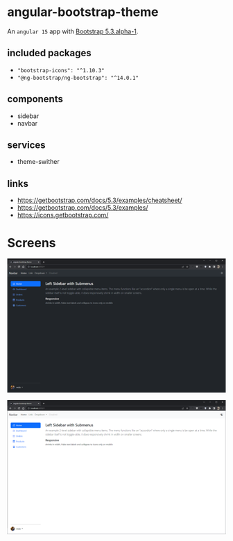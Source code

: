 # angular-bootstrap-theme

An `angular 15` app with [Bootstrap 5.3.alpha-1](https://blog.getbootstrap.com/2022/12/24/bootstrap-5-3-0-alpha1/).

## included packages
- `"bootstrap-icons": "^1.10.3"`
- `"@ng-bootstrap/ng-bootstrap": "^14.0.1"`

## components
- sidebar
- navbar

## services
- theme-swither

## links
- https://getbootstrap.com/docs/5.3/examples/cheatsheet/
- https://getbootstrap.com/docs/5.3/examples/
- https://icons.getbootstrap.com/

# Screens
![Dark theme](assets/dark.png?raw=true "dark")

![Light Theme](assets/light.png?raw=true "light")
